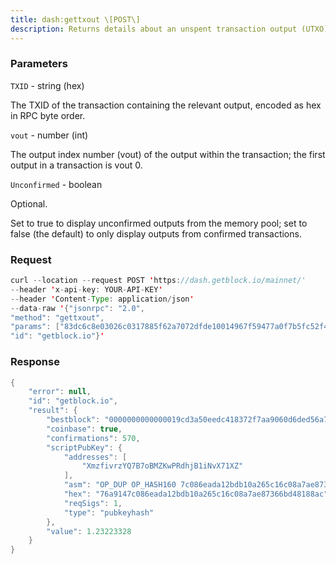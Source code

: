 ```yaml
---
title: dash:gettxout \[POST\]
description: Returns details about an unspent transaction output (UTXO).
---
```


### Parameters


`TXID` - string (hex)

The TXID of the transaction containing the relevant output, encoded as
hex in RPC byte order.

`vout` - number (int)

The output index number (vout) of the output within the transaction; the
first output in a transaction is vout 0.

`Unconfirmed` - boolean

Optional.

Set to true to display unconfirmed outputs from the memory pool; set to
false (the default) to only display outputs from confirmed transactions.

### Request

``` java
curl --location --request POST 'https://dash.getblock.io/mainnet/' 
--header 'x-api-key: YOUR-API-KEY' 
--header 'Content-Type: application/json' 
--data-raw '{"jsonrpc": "2.0",
"method": "gettxout",
"params": ["83dc6c8e03026c0317885f62a7072dfde10014967f59477a0f7b5fc52f44a784", 0, false],
"id": "getblock.io"}'
```

###  Response

``` java
{
    "error": null,
    "id": "getblock.io",
    "result": {
        "bestblock": "0000000000000019cd3a50eedc418372f7aa9060d6ded56a769a51a93dfe0e4a",
        "coinbase": true,
        "confirmations": 570,
        "scriptPubKey": {
            "addresses": [
                "XmzfivrzYQ7B7oBMZKwPRdhjB1iNvX71XZ"
            ],
            "asm": "OP_DUP OP_HASH160 7c086eada12bdb10a265c16c08a7ae87366bd481 OP_EQUALVERIFY OP_CHECKSIG",
            "hex": "76a9147c086eada12bdb10a265c16c08a7ae87366bd48188ac",
            "reqSigs": 1,
            "type": "pubkeyhash"
        },
        "value": 1.23223328
    }
}
```

